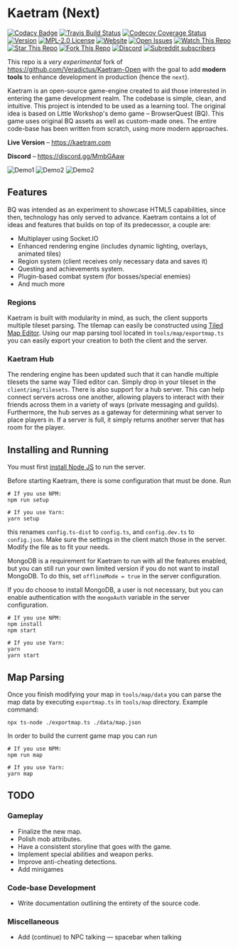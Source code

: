 # Kaetram (Next)

[![Codacy Badge](https://api.codacy.com/project/badge/Grade/4eb2509a5848486194d7990e863a4663)](https://app.codacy.com/manual/lemueldls/Kaetram-Next?utm_source=github.com&utm_medium=referral&utm_content=lemueldls/Kaetram-Next&utm_campaign=Badge_Grade_Settings)
[![Travis Build Status](https://img.shields.io/travis/com/lemueldls/Kaetram-Next?logo=travis)](https://travis-ci.com/lemueldls/Kaetram-Next)
[![Codecov Coverage Status](https://img.shields.io/codecov/c/gh/lemueldls/Kaetram-Next?logo=codecov)](https://coveralls.io/github/lemueldls/Kaetram-Next?branch=master)
[![Version](https://img.shields.io/github/package-json/v/lemueldls/Kaetram-Next?style=flat)](https://github.com/lemueldls/Kaetram-Next)
[![MPL-2.0 License](https://img.shields.io/github/license/lemueldls/Kaetram-Next?style=flat)](https://github.com/lemueldls/Kaetram-Next/blob/master/LICENSE)
[![Website](https://img.shields.io/website?url=https%3A%2F%2Fkaetram.com%2F&style=flat)](https://kaetram.com/)
[![Open Issues](https://img.shields.io/github/issues/lemueldls/Kaetram-Next?style=flat)](https://github.com/lemueldls/Kaetram-Next/issues)
[![Watch This Repo](https://img.shields.io/github/watchers/lemueldls/Kaetram-Next?style=social&icon=github)](https://github.com/lemueldls/Kaetram-Next/subscription) <!-- /watchers -->
[![Star This Repo](https://img.shields.io/github/stars/lemueldls/Kaetram-Next?style=social&icon=github)](https://github.com/lemueldls/Kaetram-Next/stargazers)
[![Fork This Repo](https://img.shields.io/github/forks/lemueldls/Kaetram-Next?style=social&icon=github)](https://github.com/lemueldls/Kaetram-Next/fork)
[![Discord](https://img.shields.io/discord/583033499741847574?logo=discord&color=7289da&style=flat)](https://discord.gg/MmbGAaw)
[![Subreddit subscribers](https://img.shields.io/reddit/subreddit-subscribers/kaetram?style=social&icon=reddit)](https://www.reddit.com/r/kaetram/)

This repo is a *very experimental* fork of <https://github.com/Veradictus/Kaetram-Open> with the goal to add **modern tools** to enhance development in production (hence the `next`).

Kaetram is an open-source game-engine created to aid those interested in entering the game development realm. The codebase is simple, clean, and intuitive. This project is intended to be used as a learning tool. The original idea is based on Little Workshop's demo game &ndash; BrowserQuest (BQ). This game uses original BQ assets as well as custom-made ones. The entire code-base has been written from scratch, using more modern approaches.

**Live Version** &ndash; <https://kaetram.com>

**Discord** &ndash; <https://discord.gg/MmbGAaw>

![Demo1](https://i.imgur.com/cZTFqnd.png)
![Demo2](https://i.imgur.com/jS5d3oq.png)
![Demo2](https://i.imgur.com/cZTFqnd.png)

## Features

BQ was intended as an experiment to showcase HTML5 capabilities, since then, technology has only served to advance. Kaetram contains a lot of ideas and features that builds on top of its predecessor, a couple are:

- Multiplayer using Socket.IO
- Enhanced rendering engine (includes dynamic lighting, overlays, animated tiles)
- Region system (client receives only necessary data and saves it)
- Questing and achievements system.
- Plugin-based combat system (for bosses/special enemies)
- And much more

### Regions

Kaetram is built with modularity in mind, as such, the client supports multiple tileset parsing. The tilemap can easily be constructed using [Tiled Map Editor](https://www.mapeditor.org/). Using our map parsing tool located in `tools/map/exportmap.ts` you can easily export your creation to both the client and the server.

### Kaetram Hub

The rendering engine has been updated such that it can handle multiple tilesets the same way Tiled editor can. Simply drop in your tileset in the `client/img/tilesets`.
There is also support for a hub server. This can help connect servers across one another, allowing players to interact with their friends across them in a variety of ways (private messaging and guilds). Furthermore, the hub serves as a gateway for determining what server to place players in. If a server is full, it simply returns another server that has room for the player.

## Installing and Running

You must first [install Node JS](https://nodejs.org/en/download/) to run the server.

Before starting Kaetram, there is some configuration that must be done.
Run

```console
# If you use NPM:
npm run setup

# If you use Yarn:
yarn setup
```

this renames `config.ts-dist` to `config.ts`, and `config.dev.ts` to `config.json`. Make sure the settings in the client match those in the server. Modify the file as to fit your needs.

MongoDB is a requirement for Kaetram to run with all the features enabled, but you can still run your own limited version if you do not want to install MongoDB. To do this, set `offlineMode = true` in the server configuration.

If you do choose to install MongoDB, a user is not necessary, but you can enable authentication with the `mongoAuth` variable in the server configuration.

```console
# If you use NPM:
npm install
npm start

# If you use Yarn:
yarn
yarn start
```

## Map Parsing

Once you finish modifying your map in `tools/map/data` you can parse the map data by executing `exportmap.ts` in `tools/map` directory.
Example command:

```console
npx ts-node ./exportmap.ts ./data/map.json
```

In order to build the current game map you can run

```console
# If you use NPM:
npm run map

# If you use Yarn:
yarn map
```

## TODO

### Gameplay

- Finalize the new map.
- Polish mob attributes.
- Have a consistent storyline that goes with the game.
- Implement special abilities and weapon perks.
- Improve anti-cheating detections.
- Add minigames

### Code-base Development

- Write documentation outlining the entirety of the source code.

### Miscellaneous

- Add (continue) to NPC talking &mdash; spacebar when talking
